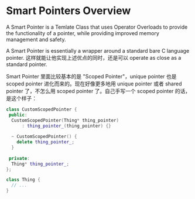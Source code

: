 # Smart Pointers Overview

A Smart Pointer is a Temlate Class that uses Operator Overloads to provide the functionality of a pointer, while providing improved memory management and safety.

A Smart Pointer is essentially a wrapper around a standard bare C language pointer. 这样就能让他实现上述优点的同时，还是可以 operate as close as a standard pointer.

Smart Pointer 里面比较基本的是 "Scoped Pointer"，unique pointer 也是 scoped pointer 进化而来的。现在好像更多地用 unique pointer 或者 shared pointer 了，不怎么用 scoped pointer 了。自己手写一个 scoped pointer 的话，是这个样子：
```cpp
class CustomScopedPointer {
 public:
  CustomScopedPointer(Thing* thing_pointer) 
      : thing_pointer_(thing_pointer) {}
  
  ~ CustomScopedPointer() {
    delete thing_pointer_; 
  }
  
 private:
  Thing* thing_pointer_;
};

class Thing {
  // ...
}
```

